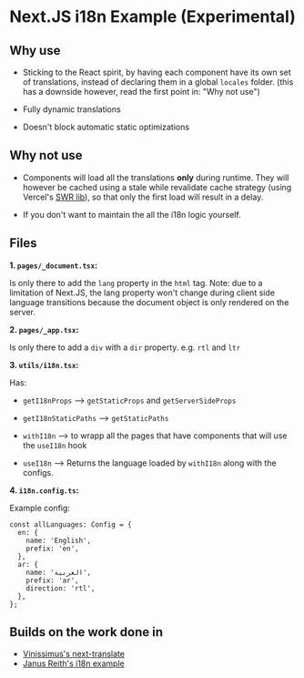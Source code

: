 # Next.JS i18n Example (Experimental)

## Why use

- Sticking to the React spirit, by having each component have its own set of translations, instead of declaring them in a global `locales` folder. (this has a downside however, read the first point in: "Why not use")

- Fully dynamic translations

- Doesn't block automatic static optimizations

## Why not use

- Components will load all the translations **only** during runtime. They will however be cached using a stale while revalidate cache strategy (using Vercel's [SWR lib](https://github.com/vercel/swr)), so that only the first load will result in a delay.

- If you don't want to maintain the all the i18n logic yourself.

## Files

**1. `pages/_document.tsx`:**

Is only there to add the `lang` property in the `html` tag. Note: due to a limitation of Next.JS, the lang property won't change during client side language transitions because the document object is only rendered on the server.

**2. `pages/_app.tsx`:**

Is only there to add a `div` with a `dir` property. e.g. `rtl` and `ltr`

**3. `utils/i18n.tsx`:**

Has:

- `getI18nProps` --> `getStaticProps` and `getServerSideProps`

- `getI18nStaticPaths` --> `getStaticPaths`

- `withI18n` --> to wrapp all the pages that have components that will use the `useI18n` hook

- `useI18n` --> Returns the language loaded by `withI18n` along with the configs.

**4. `i18n.config.ts`:**

Example config:

```TS
const allLanguages: Config = {
  en: {
    name: 'English',
    prefix: 'en',
  },
  ar: {
    name: 'العربية',
    prefix: 'ar',
    direction: 'rtl',
  },
};
```

## Builds on the work done in

- [Vinissimus's next-translate](https://github.com/vinissimus/next-translate)
- [Janus Reith's i18n example](https://codesandbox.io/s/nextjs-i18n-staticprops-new-ouyrb)